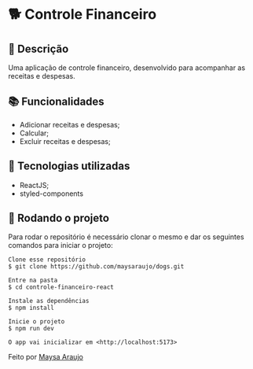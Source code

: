 <h1 text-align="center">🐕 Controle Financeiro</h1>

## :memo: Descrição

Uma aplicação de controle financeiro, desenvolvido para acompanhar as receitas e despesas.

## :books: Funcionalidades

- Adicionar receitas e despesas;
- Calcular;
- Excluir receitas e despesas;

## :wrench: Tecnologias utilizadas

- ReactJS;
- styled-components

## :rocket: Rodando o projeto

Para rodar o repositório é necessário clonar o mesmo e dar os seguintes comandos para iniciar o projeto:

```
Clone esse repositório
$ git clone https://github.com/maysaraujo/dogs.git

Entre na pasta
$ cd controle-financeiro-react

Instale as dependências
$ npm install

Inicie o projeto
$ npm run dev

O app vai inicializar em <http://localhost:5173>
```

Feito por <a href="https://github.com/maysaraujo">Maysa Araujo</a>
